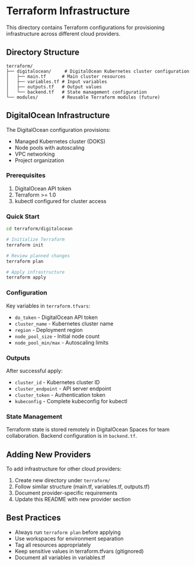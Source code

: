 # Terraform Infrastructure

This directory contains Terraform configurations for provisioning infrastructure across different cloud providers.

## Directory Structure

```
terraform/
├── digitalocean/     # DigitalOcean Kubernetes cluster configuration
│   ├── main.tf      # Main cluster resources
│   ├── variables.tf # Input variables
│   ├── outputs.tf   # Output values
│   └── backend.tf   # State management configuration
└── modules/         # Reusable Terraform modules (future)
```

## DigitalOcean Infrastructure

The DigitalOcean configuration provisions:
- Managed Kubernetes cluster (DOKS)
- Node pools with autoscaling
- VPC networking
- Project organization

### Prerequisites

1. DigitalOcean API token
2. Terraform >= 1.0
3. kubectl configured for cluster access

### Quick Start

```bash
cd terraform/digitalocean

# Initialize Terraform
terraform init

# Review planned changes
terraform plan

# Apply infrastructure
terraform apply
```

### Configuration

Key variables in `terraform.tfvars`:
- `do_token` - DigitalOcean API token
- `cluster_name` - Kubernetes cluster name
- `region` - Deployment region
- `node_pool_size` - Initial node count
- `node_pool_min/max` - Autoscaling limits

### Outputs

After successful apply:
- `cluster_id` - Kubernetes cluster ID
- `cluster_endpoint` - API server endpoint
- `cluster_token` - Authentication token
- `kubeconfig` - Complete kubeconfig for kubectl

### State Management

Terraform state is stored remotely in DigitalOcean Spaces for team collaboration. Backend configuration is in `backend.tf`.

## Adding New Providers

To add infrastructure for other cloud providers:
1. Create new directory under `terraform/`
2. Follow similar structure (main.tf, variables.tf, outputs.tf)
3. Document provider-specific requirements
4. Update this README with new provider section

## Best Practices

- Always run `terraform plan` before applying
- Use workspaces for environment separation
- Tag all resources appropriately
- Keep sensitive values in terraform.tfvars (gitignored)
- Document all variables in variables.tf